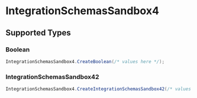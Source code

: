# IntegrationSchemasSandbox4


## Supported Types

### Boolean

```csharp
IntegrationSchemasSandbox4.CreateBoolean(/* values here */);
```

### IntegrationSchemasSandbox42

```csharp
IntegrationSchemasSandbox4.CreateIntegrationSchemasSandbox42(/* values here */);
```
